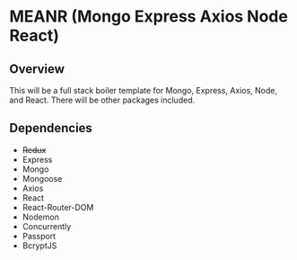 # MEANR (Mongo Express Axios Node React)

## Overview

This will be a full stack boiler template for Mongo, Express, Axios, Node, and React. There will be other packages included. 

## Dependencies

* ~~Redux~~
* Express
* Mongo
* Mongoose
* Axios
* React
* React-Router-DOM
* Nodemon
* Concurrently
* Passport
* BcryptJS


